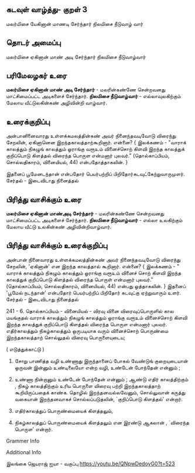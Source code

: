 ## கடவுள் வாழ்த்து- குறள் 3

மலர்மிசை யேகினான் மாணடி சேர்ந்தார்
நிலமிசை நீடுவாழ் வார்

## தொடர் அமைப்பு

மலர்மிசை ஏகினான் மாண் அடி சேர்ந்தார் நிலமிசை நீடுவாழ்வார்

## பரிமேலழகர் உரை

**மலர்மிசை ஏகினான் மாண் அடி சேர்ந்தார்** - 
மலரின்கண்ணே சென்றவனது மாட்சிமைப்பட்ட அடிகளைச் சேர்ந்தார்.
**நிலமிசை நீடுவாழ்வார்** - 
எல்லாவுலகிற்கும் மேலாய வீட்டுலகின்கண் அழிவின்றி  வாழ்வார்.

## உரைக்குறிப்பு

அன்பானினைவாரது உள்ளக்கமலத்தின்கண் அவர் நினைந்தவடிவோடு விரைந்து சேறலின், ஏகினானென இறந்தகாலத்தாற்கூறினார்.
என்னை?
{ இலக்கணம் - 
"வாராக் காலத்தும் நிகழுங் காலத்தும் ஓராங்கு வரூஉம் வினைச்சொற் கிளவி
இறந்த காலத்துக் குறிப்பொடு கிளத்தல் விரைந்த பொருள என்மனார் புலவர்." 
(தொல்காப்பியம், சொல்லதிகாரம், வினையியல், 44) என்பதோத்தாகலின். }

இதனைப் பூமேனடந்தான் என்பதோர் பெயர்பற்றிப் 
பிறிதோர்கடவுட்கேற்றுவாருமுளர். 
சேர்தல் - இடைவிடாது நினைத்தல்

## பிரித்து வாசிக்கும் உரை

**மலர்மிசை ஏகினான் மாண்அடி சேர்ந்தார்** - 
மலரின்கண்ணே சென்றவனது  மாட்சிமைப்பட்ட அடிகளைச் சேர்ந்தார்.
**நிலமிசை நீடுவாழ்வார்** - 
எல்லா உலகிற்கும் மேலாய வீட்டு உலகின்கண் அழிவின்றிவாழ்வார்.

## பிரித்து வாசிக்கும் உரைக்குறிப்பு

அன்பான் நினைவாரது உள்ளக்கமலத்தின்கண் அவர் நினைந்தவடிவோடு விரைந்து சேறலின், 'ஏகினான்' என இறந்த காலத்தால் கூறினார்.
என்னை?
{ இலக்கணம் -
" வாராக் காலத்தும் நிகழும் காலத்தும் ஓராங்கு வரூஉம் வினைச் சொற்
கிளவி இறந்த காலத்துக் குறிப்பொடு கிளத்தல் விரைந்த பொருள் என்மனார்
புலவர்." (தொல்காப்பியம், சொல்லதிகாரம், வினையியல், 44)  என்பது
ஓத்தாகலின். }
இதனைப் 'பூமேல் நடந்தான்' என்பதோர் பெயர்பற்றிப் பிறிதோர் கடவுட்கு
ஏற்றுவாரும் உளர். 
சேர்தல் - இடைவிடாது நினைத்தல்

241 - 6. தொல்காப்பியம் - வினையியல் - விரவு வினை
விரைவுப்பொருளில் கால மயங்குதல்
வாராக் காலத்தும் நிகழுங் காலத்தும்
ஓராங்கு வரூஉம் வினைச்சொற் கிளவி
இறந்த காலத்துக் குறிப்பொடு கிளத்தல்
விரைந்த பொருள என்மனார் புலவர்.
எதிர்காலத்தும் நிகழ்காலத்தும் ஒருபடியாக வரும் வினைச்சொற்
பொருண்மை இறந்தகாலத்தாற் சொல்லுதல் விரைவு பொருளையுடைய;

( எடுத்துக்காட்டு )

1. சோறு பாணித்த வழி உண்ணாது இருந்தானைப் போகல் வேண்டுங் குறையுடையான் ஒருவன் இன்னும் உண்டிலையோ என்ற வழி, உண்டேன் போந்தேன் என்னும் ; 
2. உண்ணா நின்றானும் உண்டேன் போந்தேன் என்னும் ; ஆண்டு 
எதிர் காலத்திற்கும் , நிகழ் காலத்திற்கும் உரிய பொருளை விரைவு பற்றி
இறந்தகாலத்தாற் கூறியிருப்பதைக் காண்க.
தொழில் இறந்தனவல்லவேனும், சொல்லுவான் கருத்து வகையான்
இறந்தனவாகச் சொல்லப்படுதலின், `குறிப்பொடு கிளத்தல்' என்றார்.

1. எதிர்காலத்துப் பொருண்மையைக் கிளத்தலும்,
2. நிகழ்காலத்துப் பொருண்மையைக் கிளத்தலும் 
என இரண்டு ஆகலான் , `விரைந்த பொருள' என்றார்.


Grammer Info

Additional Info


 

இலங்கை ஜெயராஜ் ஐயா - வகுப்பு
https://youtu.be/QNpwDedoyG0?t=523

